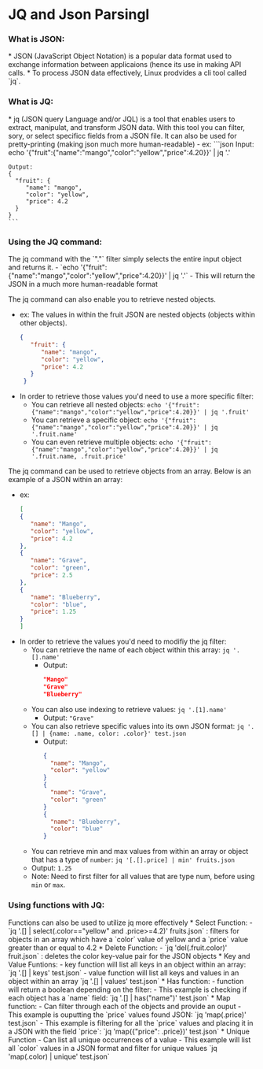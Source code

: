 <h1>JQ and Json Parsingl</h1>

<h3>What is JSON:</h3>
* JSON (JavaScript Object Notation) is a popular data format used to exchange information between applicaions (hence its use in making API calls.
* To process JSON data effectively, Linux prodvides a cli tool called `jq`.

<h3>What is JQ:</h3>
* jq (JSON query Language and/or JQL) is a tool that enables users to extract, manipulat, and transform JSON data. With this tool you can filter, sory, or select specificc fields from a JSON file. It can also be used for pretty-printing (making json much more human-readable)
  - ex:
    ```json
    Input:
    echo '{"fruit":{"name":"mango","color":"yellow","price":4.20}}' | jq '.'
    
    Output:
    {
      "fruit": {
         "name": "mango",
         "color": "yellow",
         "price": 4.2
      }
    }  
    ```

<h3>Using the JQ command:</h3>
The jq command with the `"."` filter simply selects the entire input object and returns it.
-  `echo '{"fruit":{"name":"mango","color":"yellow","price":4.20}}' | jq '.'`
  - This will return the JSON in a much more human-readable format

The jq command can also enable you to retrieve nested objects.
* ex: The values in within the fruit JSON are nested objects (objects within other objects).
   ```json
   {
      "fruit": {
         "name": "mango",
         "color": "yellow",
         "price": 4.2
      }
    }
   ```
- In order to retrieve those values you'd need to use a more specific filter:
  - You can retrieve all nested objects: `echo '{"fruit":{"name":"mango","color":"yellow","price":4.20}}' | jq '.fruit'`
  -  You can retrieve a specific object: `echo '{"fruit":{"name":"mango","color":"yellow","price":4.20}}' | jq '.fruit.name'`
  - You can even retrieve multiple objects: `echo '{"fruit":{"name":"mango","color":"yellow","price":4.20}}' | jq '.fruit.name, .fruit.price'`

The jq command can be used to retrieve objects from an array. Below is an example of a JSON within an array:
* ex:
   ```json
   [
   {
      "name": "Mango",
      "color": "yellow",
      "price": 4.2
   },
   {
      "name": "Grave",
      "color": "green",
      "price": 2.5
   },
   {
      "name": "Blueberry",
      "color": "blue",
      "price": 1.25
   }
   ]  
   ```
- In order to retrieve the values you'd need to modifiy the jq filter:
  - You can retrieve the name of each object within this array: `jq '.[].name'`
    - Output:
      ```json
      "Mango"
      "Grave"
      "Blueberry"
      ```
  - You can also use indexing to retrieve values: `jq '.[1].name'`
    - Output: `"Grave"`
  - You can also retrieve specific values into its own JSON format: `jq '.[] | {name: .name, color: .color}' test.json`
    - Output:
      ```json
      {
        "name": "Mango",
        "color": "yellow"
      }
      {
        "name": "Grave",
        "color": "green"
      }
      {
        "name": "Blueberry",
        "color": "blue"
      }
      ```
  - You can retrieve min and max values from within an array or object that has a type of `number`: `jq '[.[].price] | min' fruits.json`
   - Output: `1.25`
   - Note: Need to first filter for all values that are type num, before using `min` or `max`.
    
<h3>Using functions with JQ:</h3>
Functions can also be used to utilize jq more effectively
* Select Function:
  - `jq '.[] | select(.color=="yellow" and .price>=4.2)' fruits.json` : filters for objects in an array which have a `color` value of yellow and a `price` value greater than or equal to 4.2
* Delete Function:
  - `jq 'del(.fruit.color)' fruit.json` : deletes the color key-value pair for the JSON objects
* Key and Value Funtions:
  - key function will list all keys in an object within an array: `jq '.[] | keys' test.json` 
  - value function will list all keys and values in an object within an array `jq '.[] | values' test.json`
* Has function:
  - function will return a boolean depending on the filter:
    - This example is checking if each object has a `name` field: `jq '.[] | has("name")' test.json`
* Map function: 
  - Can filter through each of the objects and provide an ouput
    - This example is ouputting the `price` values found JSON: `jq 'map(.price)' test.json`
    - This example is filtering for all the `price` values and placing it in a JSON with the field `price`: `jq 'map({"price": .price})' test.json`
* Unique Function
  - Can list all unique occurrences of a value
    - This example will list all `color` values in a JSON format and filter for unique values `jq 'map(.color) | unique' test.json`
